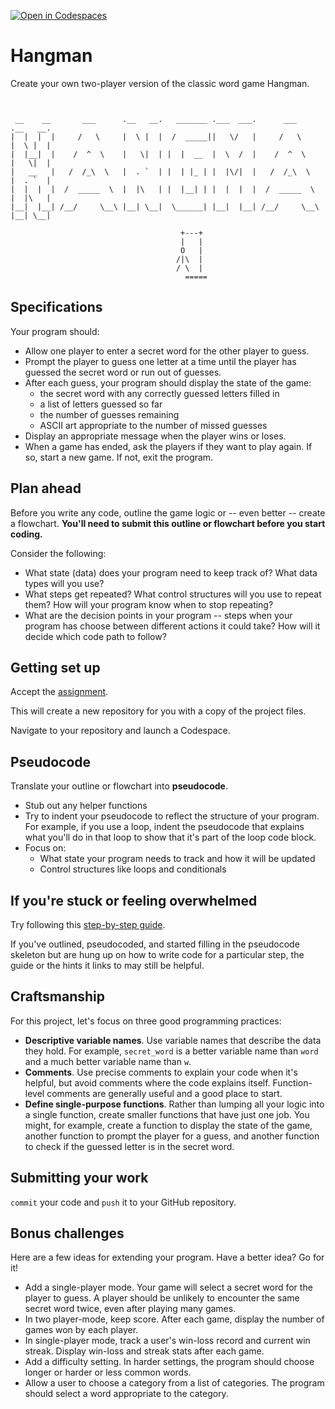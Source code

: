 [![Open in Codespaces](https://classroom.github.com/assets/launch-codespace-7f7980b617ed060a017424585567c406b6ee15c891e84e1186181d67ecf80aa0.svg)](https://classroom.github.com/open-in-codespaces?assignment_repo_id=14479289)
# Hangman

Create your own two-player version of the classic word game Hangman.

```text


 __    __       ___      .__   __.   _______ .___  ___.      ___      .__   __.
|  |  |  |     /   \     |  \ |  |  /  _____||   \/   |     /   \     |  \ |  |
|  |__|  |    /  ^  \    |   \|  | |  |  __  |  \  /  |    /  ^  \    |   \|  |
|   __   |   /  /_\  \   |  . `  | |  | |_ | |  |\/|  |   /  /_\  \   |  . `  |
|  |  |  |  /  _____  \  |  |\   | |  |__| | |  |  |  |  /  _____  \  |  |\   |
|__|  |__| /__/     \__\ |__| \__|  \______| |__|  |__| /__/     \__\ |__| \__|

                                      +---+
                                      |   |
                                      O   |
                                     /|\  |
                                     / \  |
                                       =====

```

## Specifications

Your program should:

- Allow one player to enter a secret word for the other player to guess.
- Prompt the player to guess one letter at a time until the player has
  guessed the secret word or run out of guesses.
- After each guess, your program should display the state of the game:
  - the secret word with any correctly guessed letters filled in
  - a list of letters guessed so far
  - the number of guesses remaining
  - ASCII art appropriate to the number of missed guesses
- Display an appropriate message when the player wins or loses.
- When a game has ended, ask the players if they want to play again.
  If so, start a new game. If not, exit the program.

## Plan ahead

Before you write any code, outline the game logic or -- even better --
create a flowchart. **You'll need to submit this outline or flowchart
before you start coding.**

Consider the following:

- What state (data) does your program need to keep track of? What data
  types will you use?
- What steps get repeated? What control structures will you use to
  repeat them? How will your program know when to stop repeating?
- What are the decision points in your program -- steps when your
  program has choose between different actions it could take?
  How will it decide which code path to follow?

## Getting set up

Accept the [assignment](https://classroom.github.com/a/zHCPJY8O).

This will create a new repository for you with a copy of
the project files.

Navigate to your repository and launch a Codespace.

## Pseudocode

Translate your outline or flowchart into **pseudocode**.

- Stub out any helper functions
- Try to indent your pseudocode to reflect the structure of your program. For
  example, if you use a loop, indent the pseudocode that explains what you'll do
  in that loop to show that it's part of the loop code block.
- Focus on:
  - What state your program needs to track and how it will be updated
  - Control structures like loops and conditionals

## If you're stuck or feeling overwhelmed

Try following this [step-by-step guide](./BUILD_IN_STEPS.md).

If you've outlined, pseudocoded, and started filling in the pseudocode skeleton
but are hung up on how to write code for a particular step, the guide or the hints
it links to may still be helpful.

## Craftsmanship

For this project, let's focus on three good programming practices:

- **Descriptive variable names**.
  Use variable names that describe the data they hold.
  For example, `secret_word` is a better variable name than `word` and a much better
  variable name than `w`.
- **Comments**.
  Use precise comments to explain your code when it's helpful, but avoid
  comments where the code explains itself. Function-level comments are generally
  useful and a good place to start.
- **Define single-purpose functions**.
  Rather than lumping all your logic into a
  single function, create smaller functions that have just one job. You might,
  for example, create a function to display the state of the game, another function
  to prompt the player for a guess, and another function to check if the guessed
  letter is in the secret word.

## Submitting your work

`commit` your code and `push` it to your GitHub repository.

## Bonus challenges

Here are a few ideas for extending your program. Have a better idea? Go for it!

- Add a single-player mode. Your game will select a secret word for the player
  to guess. A player should be unlikely to encounter the same secret word twice,
  even after playing many games.
- In two player-mode, keep score. After each game, display the number of games
  won by each player.
- In single-player mode, track a user's win-loss record and current win streak.
  Display win-loss and streak stats after each game.
- Add a difficulty setting. In harder settings, the program should choose longer
  or harder or less common words.
- Allow a user to choose a category from a list of categories. The program should
  select a word appropriate to the category.
